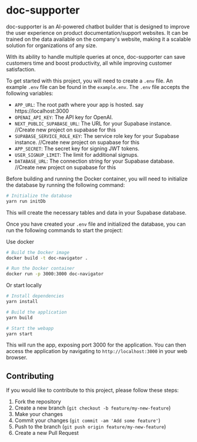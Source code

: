 # doc-supporter

doc-supporter is an AI-powered chatbot builder that is designed to improve the user experience on product documentation/support websites. It can be trained on the data available on the company's website, making it a scalable solution for organizations of any size.

With its ability to handle multiple queries at once, doc-supporter can save customers time and boost productivity, all while improving customer satisfaction.

To get started with this project, you will need to create a `.env` file. An example `.env` file can be found in the `example.env`. The `.env` file accepts the following variables:

- `APP_URL`: The root path where your app is hosted. say https://localhost:3000
- `OPENAI_API_KEY`: The API key for OpenAI.
- `NEXT_PUBLIC_SUPABASE_URL`: The URL for your Supabase instance. //Create new project on supabase for this
- `SUPABASE_SERVICE_ROLE_KEY`: The service role key for your Supabase instance. //Create new project on supabase for this
- `APP_SECRET`: The secret key for signing JWT tokens.
- `USER_SIGNUP_LIMIT`: The limit for additional signups.
- `DATABASE_URL`: The connection string for your Supabase database. //Create new project on supabase for this

Before building and running the Docker container, you will need to initialize the database by running the following command:

```bash
# Initialize the database
yarn run initDb
```

This will create the necessary tables and data in your Supabase database.

Once you have created your `.env` file and initialized the database, you can run the following commands to start the project:

Use docker

```bash
# Build the Docker image
docker build -t doc-navigator .

# Run the Docker container
docker run -p 3000:3000 doc-navigator
```

Or start locally

```bash
# Install dependencies
yarn install

# Build the application
yarn build

# Start the webapp
yarn start
```

This will run the app, exposing port 3000 for the application. You can then access the application by navigating to `http://localhost:3000` in your web browser.

## Contributing

If you would like to contribute to this project, please follow these steps:

1. Fork the repository
2. Create a new branch (`git checkout -b feature/my-new-feature`)
3. Make your changes
4. Commit your changes (`git commit -am 'Add some feature'`)
5. Push to the branch (`git push origin feature/my-new-feature`)
6. Create a new Pull Request
